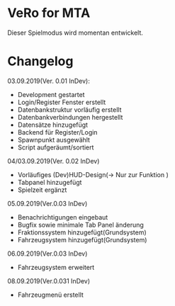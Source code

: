 # VeRo for MTA
Dieser Spielmodus wird momentan entwickelt.

# Changelog

03.09.2019(Ver. 0.01 InDev):
- Development gestartet
- Login/Register Fenster erstellt
- Datenbankstruktur vorläufig erstellt
- Datenbankverbindungen hergestellt
- Datensätze hinzugefügt
- Backend für Register/Login
- Spawnpunkt ausgewählt
- Script aufgeräumt/sortiert

04/03.09.2019(Ver. 0.02 InDev)
- Vorläufiges (Dev)HUD-Design(-> Nur zur Funktion )
- Tabpanel hinzugefügt
- Spielzeit ergänzt

05.09.2019(Ver.0.03 InDev)
- Benachrichtigungen eingebaut
- Bugfix sowie minimale Tab Panel änderung
- Fraktionssystem hinzugefügt(Grundsystem)
- Fahrzeugsystem hinzugefügt(Grundsystem)

06.09.2019(Ver.0.03 InDev)
- Fahrzeugsystem erweitert

08.09.2019(Ver.0.031 InDev)
- Fahrzeugmenü erstellt
 
